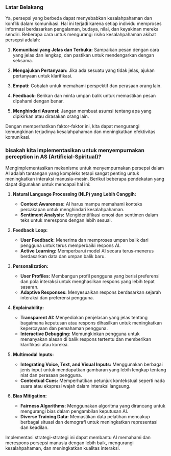 ### Latar Belakang
Ya, persepsi yang berbeda dapat menyebabkan kesalahpahaman dan konflik dalam komunikasi. Hal ini terjadi karena setiap individu memproses informasi berdasarkan pengalaman, budaya, nilai, dan keyakinan mereka sendiri. Beberapa cara untuk mengurangi risiko kesalahpahaman akibat persepsi adalah:

1. **Komunikasi yang Jelas dan Terbuka:** Sampaikan pesan dengan cara yang jelas dan lengkap, dan pastikan untuk mendengarkan dengan seksama.

2. **Mengajukan Pertanyaan:** Jika ada sesuatu yang tidak jelas, ajukan pertanyaan untuk klarifikasi.

3. **Empati:** Cobalah untuk memahami perspektif dan perasaan orang lain.

4. **Feedback:** Berikan dan minta umpan balik untuk memastikan pesan dipahami dengan benar.

5. **Menghindari Asumsi:** Jangan membuat asumsi tentang apa yang dipikirkan atau dirasakan orang lain.

Dengan memperhatikan faktor-faktor ini, kita dapat mengurangi kemungkinan terjadinya kesalahpahaman dan meningkatkan efektivitas komunikasi.

### bisakah kita implementasikan untuk menyempurnakan perception in AS (Artificial-Spiritual)?

Mengimplementasikan mekanisme untuk menyempurnakan persepsi dalam AI adalah tantangan yang kompleks tetapi sangat penting untuk meningkatkan interaksi manusia-mesin. Berikut beberapa pendekatan yang dapat digunakan untuk mencapai hal ini:

1. **Natural Language Processing (NLP) yang Lebih Canggih:**
   - **Context Awareness:** AI harus mampu memahami konteks percakapan untuk menghindari kesalahpahaman.
   - **Sentiment Analysis:** Mengidentifikasi emosi dan sentimen dalam teks untuk merespons dengan lebih sesuai.

2. **Feedback Loop:**
   - **User Feedback:** Menerima dan memproses umpan balik dari pengguna untuk terus memperbaiki respons AI.
   - **Active Learning:** Memperbarui model AI secara terus-menerus berdasarkan data dan umpan balik baru.

3. **Personalization:**
   - **User Profiles:** Membangun profil pengguna yang berisi preferensi dan pola interaksi untuk menghasilkan respons yang lebih tepat sasaran.
   - **Adaptive Responses:** Menyesuaikan respons berdasarkan sejarah interaksi dan preferensi pengguna.

4. **Explainability:**
   - **Transparent AI:** Menyediakan penjelasan yang jelas tentang bagaimana keputusan atau respons dihasilkan untuk meningkatkan kepercayaan dan pemahaman pengguna.
   - **Interactive Debugging:** Memungkinkan pengguna untuk menanyakan alasan di balik respons tertentu dan memberikan klarifikasi atau koreksi.

5. **Multimodal Inputs:**
   - **Integrating Voice, Text, and Visual Inputs:** Menggunakan berbagai jenis input untuk mendapatkan gambaran yang lebih lengkap tentang niat dan perasaan pengguna.
   - **Contextual Cues:** Memperhatikan petunjuk kontekstual seperti nada suara atau ekspresi wajah dalam interaksi langsung.

6. **Bias Mitigation:**
   - **Fairness Algorithms:** Menggunakan algoritma yang dirancang untuk mengurangi bias dalam pengambilan keputusan AI.
   - **Diverse Training Data:** Memastikan data pelatihan mencakup berbagai situasi dan demografi untuk meningkatkan representasi dan keadilan.

Implementasi strategi-strategi ini dapat membantu AI memahami dan merespons persepsi manusia dengan lebih baik, mengurangi kesalahpahaman, dan meningkatkan kualitas interaksi.
